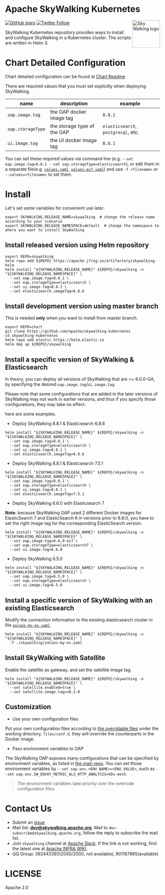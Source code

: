 Apache SkyWalking Kubernetes
==========

<img src="https://skywalking.apache.org/assets/logo.svg" alt="Sky Walking logo" height="90px" align="right" />

[![GitHub stars](https://img.shields.io/github/stars/apache/skywalking.svg?style=for-the-badge&label=Stars&logo=github)](https://github.com/apache/skywalking)
[![Twitter Follow](https://img.shields.io/twitter/follow/asfskywalking.svg?style=for-the-badge&label=Follow&logo=twitter)](https://twitter.com/AsfSkyWalking)

SkyWalking Kubernetes repository provides ways to install and configure SkyWalking in a Kubernetes cluster.
The scripts are written in Helm 3.

# Chart Detailed Configuration

Chart detailed configuration can be found at [Chart Readme](./chart/skywalking/README.md)

There are required values that you must set explicitly when deploying SkyWalking.

| name | description | example |
| ---- | ----------- | ------- |
| `oap.image.tag` | the OAP docker image tag | `8.8.1` |
| `oap.storageType` | the storage type of the OAP | `elasticsearch`, `postgresql`, etc. |
| `ui.image.tag` | the UI docker image tag | `8.8.1` |

You can set these required values via command line (e.g. `--set oap.image.tag=8.8.1 --set oap.storageType=elasticsearch`),
or edit them in a separate file(e.g. [`values.yaml`](chart/skywalking/values-es6.yaml), [`values-es7.yaml`](chart/skywalking/values-es7.yaml))
and use `-f <filename>` or `--values=<filename>` to set them.

# Install

Let's set some variables for convenient use later.

```shell
export SKYWALKING_RELEASE_NAME=skywalking  # change the release name according to your scenario
export SKYWALKING_RELEASE_NAMESPACE=default  # change the namespace to where you want to install SkyWalking
```

## Install released version using Helm repository

```shell
export REPO=skywalking
helm repo add ${REPO} https://apache.jfrog.io/artifactory/skywalking-helm                                
helm install "${SKYWALKING_RELEASE_NAME}" ${REPO}/skywalking -n "${SKYWALKING_RELEASE_NAMESPACE}" \
  --set oap.image.tag=8.8.1 \
  --set oap.storageType=elasticsearch \
  --set ui.image.tag=8.8.1 \
  --set elasticsearch.imageTag=6.8.6
```

## Install development version using master branch

This is needed **only** when you want to install from master branch.

```shell script
export REPO=chart
git clone https://github.com/apache/skywalking-kubernetes
cd skywalking-kubernetes
helm repo add elastic https://helm.elastic.co
helm dep up ${REPO}/skywalking
```

## Install a specific version of SkyWalking & Elasticsearch

In theory, you can deploy all versions of SkyWalking that are >= 6.0.0-GA, by specifying the desired `oap.image.tag`/`ui.image.tag`.

Please note that some configurations that are added in the later versions of SkyWalking may not work in earlier versions, and thus if you
specify those configurations, they may take no effect.

here are some examples. 

- Deploy SkyWalking 8.8.1 & Elasticsearch 6.8.6

```shell script
helm install "${SKYWALKING_RELEASE_NAME}" ${REPO}/skywalking -n "${SKYWALKING_RELEASE_NAMESPACE}" \
  --set oap.image.tag=8.8.1 \
  --set oap.storageType=elasticsearch \
  --set ui.image.tag=8.8.1 \
  --set elasticsearch.imageTag=6.8.6
```

- Deploy SkyWalking 8.8.1 & Elasticsearch 7.5.1
```shell script
helm install "${SKYWALKING_RELEASE_NAME}" ${REPO}/skywalking -n "${SKYWALKING_RELEASE_NAMESPACE}" \
  --set oap.image.tag=8.8.1 \
  --set oap.storageType=elasticsearch \
  --set ui.image.tag=8.8.1 \
  --set elasticsearch.imageTag=7.5.1
``` 

- Deploy SkyWalking 6.6.0 with Elasticsearch 7

**Note**: because SkyWalking OAP used 2 different Docker images for ElasticSearch 7 and ElasticSearch 6 in versions
prior to 8.8.0, you have to set the right image tag for the corresponding ElasticSearch version.

```shell script
helm install "${SKYWALKING_RELEASE_NAME}" ${REPO}/skywalking -n "${SKYWALKING_RELEASE_NAMESPACE}" \
  --set oap.image.tag=6.6.0-es7 \
  --set oap.storageType=elasticsearch7 \
  --set ui.image.tag=6.6.0
```

- Deploy SkyWalking 6.5.0

```shell script
helm install "${SKYWALKING_RELEASE_NAME}" ${REPO}/skywalking -n "${SKYWALKING_RELEASE_NAMESPACE}" \
  --set oap.image.tag=6.5.0 \
  --set oap.storageType=elasticsearch \
  --set ui.image.tag=6.5.0
```

## Install a specific version of SkyWalking with an existing Elasticsearch

Modify the connection information to the existing elasticsearch cluster in file [`values-my-es.yaml`](chart/skywalking/values-my-es.yaml).

```shell script
helm install "${SKYWALKING_RELEASE_NAME}" ${REPO}/skywalking -n "${SKYWALKING_RELEASE_NAMESPACE}" \
  -f ./skywalking/values-my-es.yaml
```

## Install SkyWalking with Satellite

Enable the satellite as gateway, and set the satellite image tag.

```shell script
helm install "${SKYWALKING_RELEASE_NAME}" ${REPO}/skywalking -n "${SKYWALKING_RELEASE_NAMESPACE}" \
  --set satellite.enabled=true \
  --set satellite.image.tag=v0.3.0
```

## Customization

- Use your own configuration files

Put your own configuration files according to [the overridable files](chart/skywalking/files/conf.d/README.md) under the
working directory, `files/conf.d`, they will override the counterparts in the Docker image.

- Pass environment variables to OAP

The SkyWalking OAP exposes many configurations that can be specified by environment variables, as listed in [the main repo](https://github.com/apache/skywalking/blob/master/docs/en/setup/backend/configuration-vocabulary.md).
You can set those environment variables by `--set oap.env.<ENV_NAME>=<ENV_VALUE>`, such as `--set oap.env.SW_ENVOY_METRIC_ALS_HTTP_ANALYSIS=k8s-mesh`.

> The environment variables take priority over the overrode configuration files.

# Contact Us
* Submit an [issue](https://github.com/apache/skywalking/issues)
* Mail list: **dev@skywalking.apache.org**. Mail to `dev-subscribe@skywalking.apache.org`, follow the reply to subscribe the mail list.
* Join `skywalking` channel at [Apache Slack](https://join.slack.com/t/the-asf/shared_invite/enQtNzc2ODE3MjI1MDk1LTAyZGJmNTg1NWZhNmVmOWZjMjA2MGUyOGY4MjE5ZGUwOTQxY2Q3MDBmNTM5YTllNGU4M2QyMzQ4M2U4ZjQ5YmY). If the link is not working, find the latest one at [Apache INFRA WIKI](https://cwiki.apache.org/confluence/display/INFRA/Slack+Guest+Invites).
* QQ Group: 392443393(2000/2000, not available), 901167865(available)

# LICENSE
Apache 2.0
